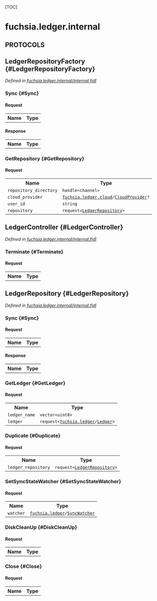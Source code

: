 [TOC]

# fuchsia.ledger.internal


## **PROTOCOLS**

## LedgerRepositoryFactory {#LedgerRepositoryFactory}
*Defined in [fuchsia.ledger.internal/internal.fidl](https://fuchsia.googlesource.com/fuchsia/+/master/src/ledger/bin/fidl/internal.fidl#14)*


### Sync {#Sync}


#### Request
<table>
    <tr><th>Name</th><th>Type</th></tr>
    </table>


#### Response
<table>
    <tr><th>Name</th><th>Type</th></tr>
    </table>

### GetRepository {#GetRepository}


#### Request
<table>
    <tr><th>Name</th><th>Type</th></tr>
    <tr>
            <td><code>repository_directory</code></td>
            <td>
                <code>handle&lt;channel&gt;</code>
            </td>
        </tr><tr>
            <td><code>cloud_provider</code></td>
            <td>
                <code><a class='link' href='../fuchsia.ledger.cloud/'>fuchsia.ledger.cloud</a>/<a class='link' href='../fuchsia.ledger.cloud/#CloudProvider'>CloudProvider</a>?</code>
            </td>
        </tr><tr>
            <td><code>user_id</code></td>
            <td>
                <code>string</code>
            </td>
        </tr><tr>
            <td><code>repository</code></td>
            <td>
                <code>request&lt;<a class='link' href='#LedgerRepository'>LedgerRepository</a>&gt;</code>
            </td>
        </tr></table>



## LedgerController {#LedgerController}
*Defined in [fuchsia.ledger.internal/internal.fidl](https://fuchsia.googlesource.com/fuchsia/+/master/src/ledger/bin/fidl/internal.fidl#44)*


### Terminate {#Terminate}


#### Request
<table>
    <tr><th>Name</th><th>Type</th></tr>
    </table>



## LedgerRepository {#LedgerRepository}
*Defined in [fuchsia.ledger.internal/internal.fidl](https://fuchsia.googlesource.com/fuchsia/+/master/src/ledger/bin/fidl/internal.fidl#49)*


### Sync {#Sync}


#### Request
<table>
    <tr><th>Name</th><th>Type</th></tr>
    </table>


#### Response
<table>
    <tr><th>Name</th><th>Type</th></tr>
    </table>

### GetLedger {#GetLedger}


#### Request
<table>
    <tr><th>Name</th><th>Type</th></tr>
    <tr>
            <td><code>ledger_name</code></td>
            <td>
                <code>vector&lt;uint8&gt;</code>
            </td>
        </tr><tr>
            <td><code>ledger</code></td>
            <td>
                <code>request&lt;<a class='link' href='../fuchsia.ledger/'>fuchsia.ledger</a>/<a class='link' href='../fuchsia.ledger/#Ledger'>Ledger</a>&gt;</code>
            </td>
        </tr></table>



### Duplicate {#Duplicate}


#### Request
<table>
    <tr><th>Name</th><th>Type</th></tr>
    <tr>
            <td><code>ledger_repository</code></td>
            <td>
                <code>request&lt;<a class='link' href='#LedgerRepository'>LedgerRepository</a>&gt;</code>
            </td>
        </tr></table>



### SetSyncStateWatcher {#SetSyncStateWatcher}


#### Request
<table>
    <tr><th>Name</th><th>Type</th></tr>
    <tr>
            <td><code>watcher</code></td>
            <td>
                <code><a class='link' href='../fuchsia.ledger/'>fuchsia.ledger</a>/<a class='link' href='../fuchsia.ledger/#SyncWatcher'>SyncWatcher</a></code>
            </td>
        </tr></table>



### DiskCleanUp {#DiskCleanUp}


#### Request
<table>
    <tr><th>Name</th><th>Type</th></tr>
    </table>



### Close {#Close}


#### Request
<table>
    <tr><th>Name</th><th>Type</th></tr>
    </table>

















